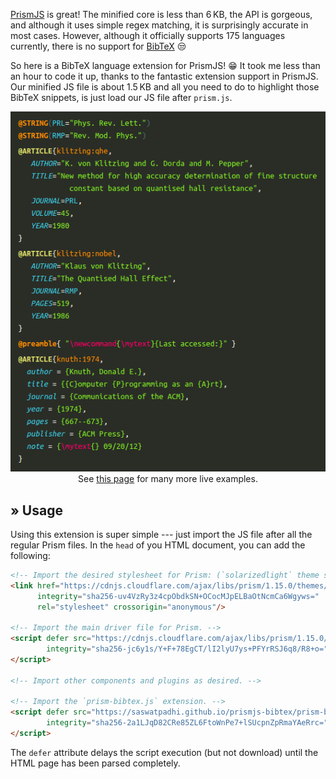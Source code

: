 [PrismJS] is great! The minified core is less than 6&thinsp;KB, the API is gorgeous,
and although it uses simple regex matching, it is surprisingly accurate in most cases.
However, although it officially supports 175 languages currently, there is no support for [BibTeX] &#x1f612;

So here is a BibTeX language extension for PrismJS! &#x1f601;
It took me less than an hour to code it up, thanks to the fantastic extension support in PrismJS.
Our minified JS file is about 1.5&thinsp;KB and all you need to do to highlight those BibTeX snippets,
is just load our JS file after `prism.js`.

<p align="center">
  <img src="screenshot.png" width="531"/>
  <br>
  See <a href='https://saswatpadhi.github.io/prismjs-bibtex/'>this page</a> for many more live examples.
</p>


## &raquo; Usage

Using this extension is super simple --- just import the JS file after all the regular Prism files.
In the `head` of you HTML document, you can add the following:

```html
<!-- Import the desired stylesheet for Prism: (`solarizedlight` theme shown below). -->
<link href="https://cdnjs.cloudflare.com/ajax/libs/prism/1.15.0/themes/prism-solarizedlight.min.css"
      integrity="sha256-uv4VzRy3z4cpObdkSN+OCocMJpELBaOtNcmCa6Wgyws="
      rel="stylesheet" crossorigin="anonymous"/>

<!-- Import the main driver file for Prism. -->
<script defer src="https://cdnjs.cloudflare.com/ajax/libs/prism/1.15.0/prism.min.js"
        integrity="sha256-jc6y1s/Y+F+78EgCT/lI2lyU7ys+PFYrRSJ6q8/R8+o=" crossorigin="anonymous">
</script>

<!-- Import other components and plugins as desired. -->

<!-- Import the `prism-bibtex.js` extension. -->
<script defer src="https://saswatpadhi.github.io/prismjs-bibtex/prism-bibtex.min.js"
        integrity="sha256-2a1LJqD82CRe85ZL6FtoWnPe7+lSUcpnZpRmaYAeRrc=" crossorigin="anonymous">
</script>
```

The `defer` attribute delays the script execution (but not download) until the HTML page has been parsed completely.



[BibTeX]:   http://www.bibtex.org/
[prismjs]:  https://prismjs.com/